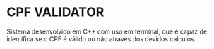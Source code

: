 # CPF VALIDATOR
Sistema desenvolvido em C++ com uso em terminal, que é capaz de identifica se o CPF é válido ou não através dos devidos calculos.
